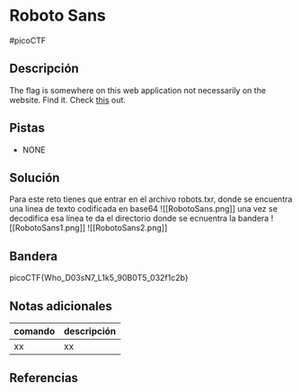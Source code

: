 # Roboto Sans
#picoCTF 
## Descripción
The flag is somewhere on this web application not necessarily on the website. Find it. Check [this](http://saturn.picoctf.net:64271/) out.

## Pistas 
+ NONE

## Solución
Para este reto tienes que entrar en el archivo robots.txr, donde se encuentra una linea de texto codificada en base64
![[RobotoSans.png]]
una vez se decodifica esa línea te da el directorio donde se ecnuentra la bandera
![[RobotoSans1.png]]
![[RobotoSans2.png]]
## Bandera
picoCTF{Who_D03sN7_L1k5_90B0T5_032f1c2b}

## Notas adicionales
| comando | descripción |
|------------|---------------|
| xx | xx |

## Referencias
